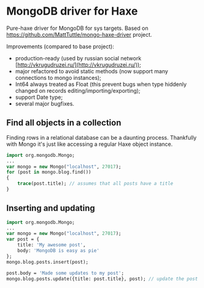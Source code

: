 MongoDB driver for Haxe
====================================

Pure-haxe driver for MongoDB for sys targets. Based on https://github.com/MattTuttle/mongo-haxe-driver project.

Improvements (compared to base project):

 * production-ready (used by russian social network [http://vkrugudruzei.ru/](http://vkrugudruzei.ru/));
 * major refactored to avoid static methods (now support many connections to mongo instances);
 * Int64 always treated as Float (this prevent bugs when type hiddenly changed on records editing/importing/exporting);
 * support Date type;
 * several major bugfixes.

Find all objects in a collection
------------------------------------
Finding rows in a relational database can be a daunting process. Thankfully with Mongo it's just like accessing a regular Haxe object instance.

```haxe
import org.mongodb.Mongo;
...
var mongo = new Mongo("localhost", 27017);
for (post in mongo.blog.find())
{
	trace(post.title); // assumes that all posts have a title
}
```

Inserting and updating
------------------------------------
```haxe
import org.mongodb.Mongo;
...
var mongo = new Mongo("localhost", 27017);
var post = {
	title: 'My awesome post',
	body: 'MongoDB is easy as pie'
};
mongo.blog.posts.insert(post);

post.body = 'Made some updates to my post';
mongo.blog.posts.update({title: post.title}, post); // update the post
```